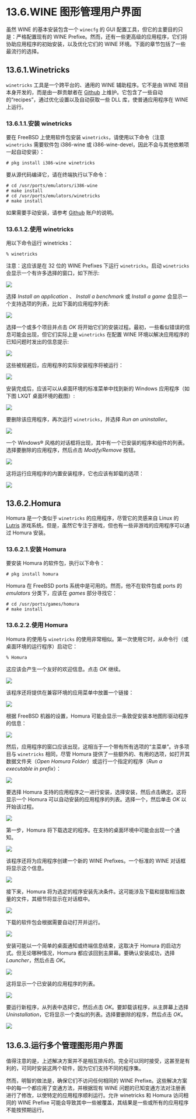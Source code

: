 # 13.6.WINE 图形管理用户界面

虽然 WINE 的基本安装包含一个 `winecfg` 的 GUI 配置工具，但它的主要目的只是：严格配置现有的 WINE Prefixe。然而，还有一些更高级的应用程序，它们将协助应用程序的初始安装，以及优化它们的 WINE 环境。下面的章节包括了一些最流行的选择。

## 13.6.1.Winetricks

`winetricks` 工具是一个跨平台的、通用的 WINE 辅助程序。它不是由 WINE 项目本身开发的，而是由一群贡献者在 [Github](https://github.com/Winetricks/winetricks) 上维护。它包含了一些自动的“recipes”，通过优化设置以及自动获取一些 DLL 库，使普通应用程序在 WINE 上运行。

### 13.6.1.1.安装 winetricks

要在 FreeBSD 上使用软件包安装 `winetricks`，请使用以下命令（注意 `winetricks` 需要软件包 i386-wine 或 i386-wine-devel，因此不会与其他依赖项一起自动安装）：

```shell-session
# pkg install i386-wine winetricks
```

要从源代码编译它，请在终端执行以下命令：

```shell-session
# cd /usr/ports/emulators/i386-wine
# make install
# cd /usr/ports/emulators/winetricks
# make install
```

如果需要手动安装，请参考 [Github](https://github.com/Winetricks/winetricks) 账户的说明。

### 13.6.1.2.使用 winetricks

用以下命令运行 winetricks：

```shell-session
% winetricks
```

注意：这应该是在 32 位的 WINE Prefixes 下运行 `winetricks`。启动 `winetricks` 会显示一个有许多选择的窗口，如下所示:

![](.././img/assets/winetricks-run-1.png)

选择 _Install an application_ 、 _Install a benchmark_ 或 _Install a game_ 会显示一个支持选项的列表，比如下面的应用程序列表:

![](.././img/assets/winetricks-run-2.png)

选择一个或多个项目并点击 _OK_ 将开始它们的安装过程。最初，一些看似错误的信息可能会出现，但它们实际上是 `winetricks` 在配置 WINE 环境以解决应用程序的已知问题时发出的信息提示:

![](.././img/assets/winetricks-app-install-1.png)

这些被规避后，应用程序的实际安装程序将被运行：

![](.././img/assets/winetricks-app-install-2.png)

安装完成后，应该可以从桌面环境的标准菜单中找到新的 Windows 应用程序（如下图 LXQT 桌面环境的截图）:

![](.././img/assets/winetricks-menu-1.png)

要删除该应用程序，再次运行 `winetricks`，并选择 _Run an uninstaller_。

![](.././img/assets/winetricks-uninstall-1.png)

一个 Windows® 风格的对话框将出现，其中有一个已安装的程序和组件的列表。选择要删除的应用程序，然后点击 _Modify/Remove_ 按钮。

![](.././img/assets/winetricks-uninstall-2.png)

这将运行应用程序的内置安装程序，它也应该有卸载的选项：

![](.././img/assets/winetricks-uninstall-3.png)

## 13.6.2.Homura

Homura 是一个类似于 `winetricks` 的应用程序，尽管它的灵感来自 Linux 的 [Lutris](https://lutris.net/) 游戏系统。但是，虽然它专注于游戏，但也有一些非游戏的应用程序可以通过 Homura 安装。

### 13.6.2.1.安装 Homura

要安装 Homura 的软件包，执行以下命令：

```shell-session
# pkg install homura
```

Homura 在 FreeBSD ports 系统中是可用的。然而，他不在软件包或 ports 的 _emulators_ 分类下，应该在 _games_ 部分寻找它：

```shell-session
# cd /usr/ports/games/homura
# make install
```

### 13.6.2.2.使用 Homura

Homura 的使用与 `winetricks` 的使用非常相似。第一次使用它时，从命令行（或桌面环境的运行程序）启动它：

```shell-session
% Homura
```

这应该会产生一个友好的欢迎信息。点击 _OK_ 继续。

![](.././img/assets/homura-launch-1.png)

该程序还将提供在兼容环境的应用菜单中放置一个链接：

![](.././img/assets/homura-run-2.png)

根据 FreeBSD 机器的设置，Homura 可能会显示一条敦促安装本地图形驱动程序的信息：

![](.././img/assets/homura-run-3.png)

然后，应用程序的窗口应该出现，这相当于一个带有所有选项的“主菜单”。许多项目与 `winetricks` 相同，尽管 Homura 提供了一些额外的、有用的选项，如打开其数据文件夹（_Open Homura Folder_）或运行一个指定的程序（_Run a executable in prefix_）：

![](.././img/assets/homura-install-1.png)

要选择 Homura 支持的应用程序之一进行安装，选择安装，然后点击确定。这将显示一个 Homura 可以自动安装的应用程序的列表。选择一个，然后单击 _OK_ 以开始该过程。

![](.././img/assets/homura-install-2.png)

第一步，Homura 将下载选定的程序。在支持的桌面环境中可能会出现一个通知。

![](.././img/assets/homura-install-3.png)

该程序还将为应用程序创建一个新的 WINE Prefixes。一个标准的 WINE 对话框将显示这个信息。

![](.././img/assets/homura-install-4.png)

接下来，Homura 将为选定的程序安装先决条件。这可能涉及下载和提取相当数量的文件，其细节将显示在对话框中。

![](.././img/assets/homura-install-5.png)

下载的软件包会根据需要自动打开并运行。

![](.././img/assets/homura-install-6.png)

安装可能以一个简单的桌面通知或终端信息结束，这取决于 Homura 的启动方式。但无论哪种情况，Homura 都应该回到主屏幕。要确认安装成功，选择 _Launcher_，然后点击 _OK_。

![](.././img/assets/homura-install-7.png)

这将显示一个已安装的应用程序的列表。

![](.././img/assets/homura-install-8.png)

要运行新程序，从列表中选择它，然后点击 _OK_。要卸载该程序，从主屏幕上选择 _Uninstallation_，它将显示一个类似的列表。选择要删除的程序，然后点击 _OK_。

![](.././img/assets/homura-uninstall-1.png)

## 13.6.3.运行多个管理图形用户界面

值得注意的是，上述解决方案并不是相互排斥的。完全可以同时接受，这甚至是有利的，可同时安装这两个软件，因为它们支持不同的程序集。

然而，明智的做法是，确保它们不访问任何相同的 WINE Prefixe。这些解决方案中的每一个都应用了变通方法，并根据现有 WINE 问题的已知变通方法对注册表进行了修改，以使特定的应用程序顺利运行。允许 winetricks 和 Homura 访问相同的 WINE Prefixe 可能会导致其中一些被覆盖，其结果是一些或所有的应用程序不能按预期运行。
